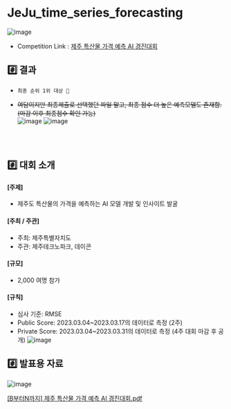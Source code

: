 # JeJu_time_series_forecasting
![image](https://github.com/yjjeoong/JeJu_time_series_forecasting/assets/101859584/0054bf03-2684-4966-864e-d4591183e95e)
 <br>
- Competition Link : [제주 특산물 가격 예측 AI 경진대회](https://dacon.io/competitions/official/236176/overview/description)

## #️⃣ 결과
-  `최종 순위 1위 대상 🎉`
- ~~여담이지만 최종제출로 선택했던 파일 말고, 최종 점수 더 높은 예측모델도 존재함. (마감 이후 최종점수 확인 가능)~~
  <br>
  ![image](https://github.com/yjjeoong/JeJu_time_series_forecasting/assets/101859584/0424e5a6-063d-4e57-9e71-60a50c8a0df4)
  ![image](https://github.com/yjjeoong/JeJu_time_series_forecasting/assets/101859584/b2c3fa64-ec87-49c6-ae06-c6a9beaef27e)

  <br>
  <br>

## #️⃣ 대회 소개

#### [주제]
- 제주도 특산물의 가격을 예측하는 AI 모델 개발 및 인사이트 발굴

#### [주최 / 주관]
- 주최: 제주특별자치도
- 주관: 제주테크노파크, 데이콘
  
#### [규모]
- 2,000 여명 참가

#### [규칙]
- 심사 기준: RMSE 
- Public Score: 2023.03.04~2023.03.17의 데이터로 측정 (2주)
- Private Score: 2023.03.04~2023.03.31의 데이터로 측정 (4주 대회 마감 후 공개)
 ![image](https://github.com/yjjeoong/JeJu_time_series_forecasting/assets/101859584/c424c1e0-8691-4ed5-bbdc-cc71a5627099)

## #️⃣ 발표용 자료
![image](https://github.com/yjjeoong/JeJu_time_series_forecasting/assets/101859584/d39af500-24c5-4ca6-ac25-5f508c6bebe7)

[[B부터N까지] 제주 특산물 가격 예측 AI 경진대회.pdf](https://github.com/yjjeoong/JeJu_time_series_forecasting/files/13468760/B.N.AI.pdf)


